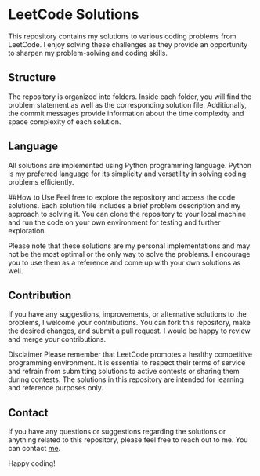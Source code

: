 # LeetCode Solutions
This repository contains my solutions to various coding problems from LeetCode. I enjoy solving these challenges as they provide an opportunity to sharpen my problem-solving and coding skills.

## Structure
The repository is organized into folders. Inside each folder, you will find the problem statement as well as the corresponding solution file. Additionally, the commit messages provide information about the time complexity and space complexity of each solution.

## Language
All solutions are implemented using Python programming language. Python is my preferred language for its simplicity and versatility in solving coding problems efficiently.

##How to Use
Feel free to explore the repository and access the code solutions. Each solution file includes a brief problem description and my approach to solving it. You can clone the repository to your local machine and run the code on your own environment for testing and further exploration.

Please note that these solutions are my personal implementations and may not be the most optimal or the only way to solve the problems. I encourage you to use them as a reference and come up with your own solutions as well.

## Contribution
If you have any suggestions, improvements, or alternative solutions to the problems, I welcome your contributions. You can fork this repository, make the desired changes, and submit a pull request. I would be happy to review and merge your contributions.

Disclaimer
Please remember that LeetCode promotes a healthy competitive programming environment. It is essential to respect their terms of service and refrain from submitting solutions to active contests or sharing them during contests. The solutions in this repository are intended for learning and reference purposes only.

## Contact
If you have any questions or suggestions regarding the solutions or anything related to this repository, please feel free to reach out to me. You can contact  [me](nayanjit81@gmail.com).

Happy coding!

